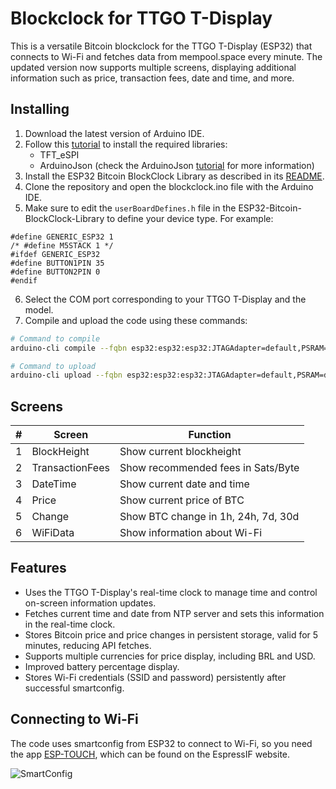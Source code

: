 # Blockclock for TTGO T-Display

This is a versatile Bitcoin blockclock for the TTGO T-Display (ESP32) that connects to Wi-Fi and fetches data from mempool.space every minute. The updated version now supports multiple screens, displaying additional information such as price, transaction fees, date and time, and more.

## Installing

1. Download the latest version of Arduino IDE.
2. Follow this [tutorial](https://github.com/Xinyuan-LilyGO/TTGO-T-Display/blob/master/README.md) to install the required libraries:
   - TFT_eSPI
   - ArduinoJson (check the ArduinoJson [tutorial](https://arduinojson.org/v6/doc/installation/#option-1-use-the-arduino-library-manager) for more information)
3. Install the ESP32 Bitcoin BlockClock Library as described in its [README](https://github.com/SatsCzar/ESP32-Bitcoin-BlockClock-Library).
4. Clone the repository and open the blockclock.ino file with the Arduino IDE.
5. Make sure to edit the `userBoardDefines.h` file in the ESP32-Bitcoin-BlockClock-Library to define your device type. For example:
```arduino
#define GENERIC_ESP32 1
/* #define M5STACK 1 */
#ifdef GENERIC_ESP32
#define BUTTON1PIN 35
#define BUTTON2PIN 0
#endif
```
6. Select the COM port corresponding to your TTGO T-Display and the model.
7. Compile and upload the code using these commands:
```bash
# Command to compile
arduino-cli compile --fqbn esp32:esp32:esp32:JTAGAdapter=default,PSRAM=disabled,PartitionScheme=default,CPUFreq=240,FlashMode=qio,FlashFreq=80,FlashSize=16M,UploadSpeed=921600,LoopCore=1,EventsCore=1,DebugLevel=none,EraseFlash=none --build-path build --port COM18 blockclock/blockclock.ino

# Command to upload
arduino-cli upload --fqbn esp32:esp32:esp32:JTAGAdapter=default,PSRAM=disabled,PartitionScheme=default,CPUFreq=240,FlashMode=qio,FlashFreq=80,FlashSize=16M,UploadSpeed=921600,LoopCore=1,EventsCore=1,DebugLevel=none,EraseFlash=none --input-dir ./build --port COM18
```

## Screens

| #   | Screen          | Function                            |
| --- | --------------- | ----------------------------------- |
| 1   | BlockHeight     | Show current blockheight            |
| 2   | TransactionFees | Show recommended fees in Sats/Byte  |
| 3   | DateTime        | Show current date and time          |
| 4   | Price           | Show current price of BTC           |
| 5   | Change          | Show BTC change in 1h, 24h, 7d, 30d |
| 6   | WiFiData        | Show information about Wi-Fi        |

## Features

- Uses the TTGO T-Display's real-time clock to manage time and control on-screen information updates.
- Fetches current time and date from NTP server and sets this information in the real-time clock.
- Stores Bitcoin price and price changes in persistent storage, valid for 5 minutes, reducing API fetches.
- Supports multiple currencies for price display, including BRL and USD.
- Improved battery percentage display.
- Stores Wi-Fi credentials (SSID and password) persistently after successful smartconfig.

## Connecting to Wi-Fi

The code uses smartconfig from ESP32 to connect to Wi-Fi, so you need the app [ESP-TOUCH](https://www.espressif.com/en/products/software/esp-touch/resources), which can be found on the EspressIF website.

![SmartConfig](https://www.espressif.com/sites/default/files/faq/screen_shot_2016-04-27_at_1.30.27_pm_0.png)